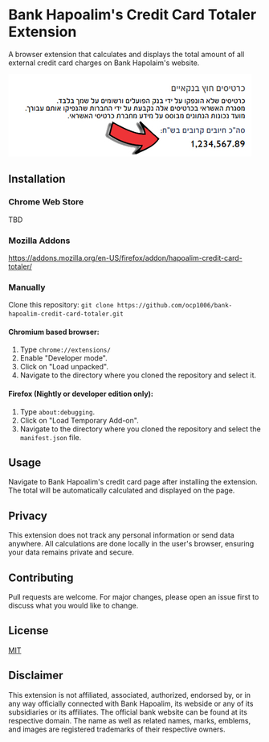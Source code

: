 # Bank Hapoalim's Credit Card Totaler Extension

A browser extension that calculates and displays the total amount of all external credit card charges on Bank Hapolaim's website.

![Screenshot of Extension](./screenshot/screenshot.jpg)

## Installation
### Chrome Web Store
TBD

### Mozilla Addons
https://addons.mozilla.org/en-US/firefox/addon/hapoalim-credit-card-totaler/

### Manually
Clone this repository: `git clone https://github.com/ocp1006/bank-hapoalim-credit-card-totaler.git`

#### Chromium based browser:  
1. Type `chrome://extensions/`
2. Enable "Developer mode".
3. Click on "Load unpacked".
4. Navigate to the directory where you cloned the repository and select it.

#### Firefox (Nightly or developer edition only):
1. Type `about:debugging`.
2. Click on "Load Temporary Add-on".
3. Navigate to the directory where you cloned the repository and select the `manifest.json` file.

## Usage

Navigate to Bank Hapoalim's credit card page after installing the extension. The total will be automatically calculated and displayed on the page.

## Privacy

This extension does not track any personal information or send data anywhere. All calculations are done locally in the user's browser, ensuring your data remains private and secure.

## Contributing

Pull requests are welcome. For major changes, please open an issue first to discuss what you would like to change.

## License

[MIT](https://choosealicense.com/licenses/mit/)

## Disclaimer

This extension is not affiliated, associated, authorized, endorsed by, or in any way officially connected with Bank Hapoalim, its webside or any of its subsidiaries or its affiliates. The official bank website can be found at its respective domain. The name as well as related names, marks, emblems, and images are registered trademarks of their respective owners.
